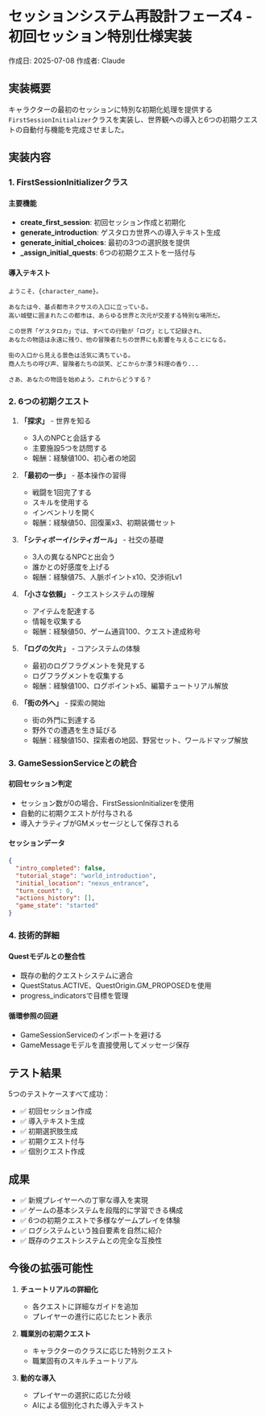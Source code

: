 # セッションシステム再設計フェーズ4 - 初回セッション特別仕様実装

作成日: 2025-07-08
作成者: Claude

## 実装概要

キャラクターの最初のセッションに特別な初期化処理を提供する`FirstSessionInitializer`クラスを実装し、世界観への導入と6つの初期クエストの自動付与機能を完成させました。

## 実装内容

### 1. FirstSessionInitializerクラス

#### 主要機能
- **create_first_session**: 初回セッション作成と初期化
- **generate_introduction**: ゲスタロカ世界への導入テキスト生成
- **generate_initial_choices**: 最初の3つの選択肢を提供
- **_assign_initial_quests**: 6つの初期クエストを一括付与

#### 導入テキスト
```
ようこそ、{character_name}。

あなたは今、基点都市ネクサスの入口に立っている。
高い城壁に囲まれたこの都市は、あらゆる世界と次元が交差する特別な場所だ。

この世界「ゲスタロカ」では、すべての行動が「ログ」として記録され、
あなたの物語は永遠に残り、他の冒険者たちの世界にも影響を与えることになる。

街の入口から見える景色は活気に満ちている。
商人たちの呼び声、冒険者たちの談笑、どこからか漂う料理の香り...

さあ、あなたの物語を始めよう。これからどうする？
```

### 2. 6つの初期クエスト

1. **「探求」** - 世界を知る
   - 3人のNPCと会話する
   - 主要施設5つを訪問する
   - 報酬：経験値100、初心者の地図

2. **「最初の一歩」** - 基本操作の習得
   - 戦闘を1回完了する
   - スキルを使用する
   - インベントリを開く
   - 報酬：経験値50、回復薬x3、初期装備セット

3. **「シティボーイ/シティガール」** - 社交の基礎
   - 3人の異なるNPCと出会う
   - 誰かとの好感度を上げる
   - 報酬：経験値75、人脈ポイントx10、交渉術Lv1

4. **「小さな依頼」** - クエストシステムの理解
   - アイテムを配達する
   - 情報を収集する
   - 報酬：経験値50、ゲーム通貨100、クエスト達成称号

5. **「ログの欠片」** - コアシステムの体験
   - 最初のログフラグメントを発見する
   - ログフラグメントを収集する
   - 報酬：経験値100、ログポイントx5、編纂チュートリアル解放

6. **「街の外へ」** - 探索の開始
   - 街の外門に到達する
   - 野外での遭遇を生き延びる
   - 報酬：経験値150、探索者の地図、野営セット、ワールドマップ解放

### 3. GameSessionServiceとの統合

#### 初回セッション判定
- セッション数が0の場合、FirstSessionInitializerを使用
- 自動的に初期クエストが付与される
- 導入ナラティブがGMメッセージとして保存される

#### セッションデータ
```json
{
  "intro_completed": false,
  "tutorial_stage": "world_introduction",
  "initial_location": "nexus_entrance",
  "turn_count": 0,
  "actions_history": [],
  "game_state": "started"
}
```

### 4. 技術的詳細

#### Questモデルとの整合性
- 既存の動的クエストシステムに適合
- QuestStatus.ACTIVE、QuestOrigin.GM_PROPOSEDを使用
- progress_indicatorsで目標を管理

#### 循環参照の回避
- GameSessionServiceのインポートを避ける
- GameMessageモデルを直接使用してメッセージ保存

## テスト結果

5つのテストケースすべて成功：
- ✅ 初回セッション作成
- ✅ 導入テキスト生成
- ✅ 初期選択肢生成
- ✅ 初期クエスト付与
- ✅ 個別クエスト作成

## 成果

- ✅ 新規プレイヤーへの丁寧な導入を実現
- ✅ ゲームの基本システムを段階的に学習できる構成
- ✅ 6つの初期クエストで多様なゲームプレイを体験
- ✅ ログシステムという独自要素を自然に紹介
- ✅ 既存のクエストシステムとの完全な互換性

## 今後の拡張可能性

1. **チュートリアルの詳細化**
   - 各クエストに詳細なガイドを追加
   - プレイヤーの進行に応じたヒント表示

2. **職業別の初期クエスト**
   - キャラクターのクラスに応じた特別クエスト
   - 職業固有のスキルチュートリアル

3. **動的な導入**
   - プレイヤーの選択に応じた分岐
   - AIによる個別化された導入テキスト